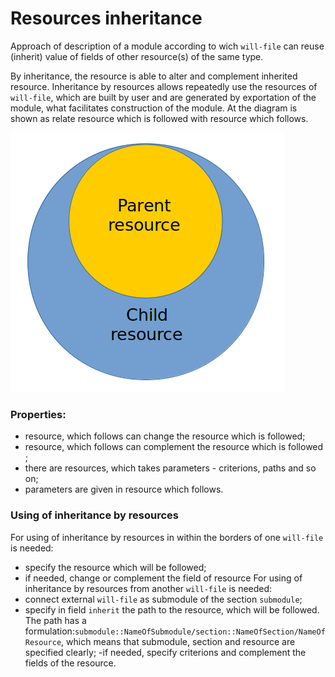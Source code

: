 # Resources inheritance  

Approach of description of a module according to wich <code>will-file</code> can reuse (inherit) value of fields of other resource(s) of the same type.


By inheritance, the resource is able to alter and complement inherited resource. Inheritance by resources allows repeatedly use the resources of  `will-file`, which are built by user and are generated by exportation of the module, what facilitates construction of the module.
At the diagram is shown as relate resource which is followed with resource which follows.  

![resources.inheritability.png](./Images/resources.inheritability.png)


### Properties:

- resource, which follows can change the resource which is followed;
- resource, which follows can complement the resource which is followed ;
- there are resources, which takes parameters - criterions, paths and so on;
- parameters are given in resource which follows.

### Using of inheritance by resources

For using of inheritance by resources in within the borders of one `will-file` is needed:
- specify the resource which will be followed;
- if needed, change or complement the field of resource
For using of inheritance by resources from another `will-file` is needed:
- connect external `will-file` as submodule of the section `submodule`;
- specify in field `inherit` the path to the resource, which will be followed. The path has a formulation:`submodule::NameOfSubmodule/section::NameOfSection/NameOfResource`, which means that submodule, section and resource are specified clearly;
-if needed, specify criterions and complement the fields of the resource.
